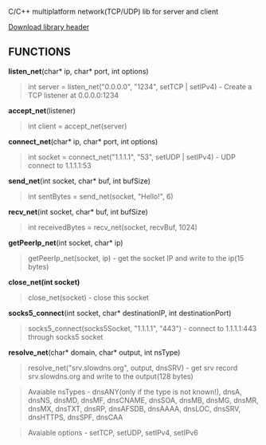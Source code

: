 C/C++ multiplatform network(TCP/UDP) lib for server and client

[Download library header](https://github.com/xotnet/NetLib/releases/latest/download/net.c)

## FUNCTIONS

**listen_net**(char* ip, char* port, int options)
> int server = listen_net("0.0.0.0", "1234", setTCP | setIPv4) - Create a TCP listener at 0.0.0.0:1234 

**accept_net**(listener)
> int client = accept_net(server)

**connect_net**(char* ip, char* port, int options)
> int socket = connect_net("1.1.1.1", "53", setUDP | setIPv4) - UDP connect to 1.1.1.1:53

**send_net**(int socket, char* buf, int bufSize)
> int sentBytes = send_net(socket, "Hello!", 6)

**recv_net**(int socket, char* buf, int bufSize)
> int receivedBytes = recv_net(socket, recvBuf, 1024)

**getPeerIp_net**(int socket, char* ip)
> getPeerIp_net(socket, ip) - get the socket IP and write to the ip(15 bytes)

**close_net(int socket)**
> close_net(socket) - close this socket

**socks5_connect**(int socket, char* destinationIP, int destinationPort)
> socks5_connect(socks5Socket, "1.1.1.1", "443") - connect to 1.1.1.1:443 through socks5 socket

**resolve_net**(char* domain, char* output, int nsType)
> resolve_net("srv.slowdns.org", output, dnsSRV) - get srv record srv.slowdns.org and write to the output(128 bytes)

>Avaiable nsTypes - dnsANY(only if the type is not known!), dnsA, dnsNS, dnsMD, dnsMF, dnsCNAME, dnsSOA, dnsMB, dnsMG, dnsMR, dnsMX, dnsTXT, dnsRP, dnsAFSDB, dnsAAAA, dnsLOC, dnsSRV, dnsHTTPS, dnsSPF, dnsCAA

>Avaiable options - setTCP, setUDP, setIPv4, setIPv6
